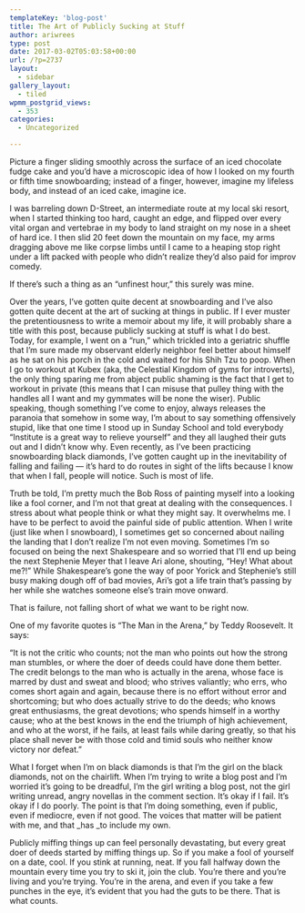 ```yaml
---
templateKey: 'blog-post'
title: The Art of Publicly Sucking at Stuff
author: ariwrees
type: post
date: 2017-03-02T05:03:58+00:00
url: /?p=2737
layout:
  - sidebar
gallery_layout:
  - tiled
wpmm_postgrid_views:
  - 353
categories:
  - Uncategorized

---
```

Picture a finger sliding smoothly across the surface of an iced chocolate fudge cake and you&#8217;d have a microscopic idea of how I looked on my fourth or fifth time snowboarding; instead of a finger, however, imagine my lifeless body, and instead of an iced cake, imagine ice.

I was barreling down D-Street, an intermediate route at my local ski resort, when I started thinking too hard, caught an edge, and flipped over every vital organ and vertebrae in my body to land straight on my nose in a sheet of hard ice. I then slid 20 feet down the mountain on my face, my arms dragging above me like corpse limbs until I came to a heaping stop right under a lift packed with people who didn&#8217;t realize they&#8217;d also paid for improv comedy.

If there&#8217;s such a thing as an &#8220;unfinest hour,&#8221; this surely was mine.

<!--more-->

Over the years, I&#8217;ve gotten quite decent at snowboarding and I&#8217;ve also gotten quite decent at the art of sucking at things in public. If I ever muster the pretentiousness to write a memoir about my life, it will probably share a title with this post, because publicly sucking at stuff is what I do best. Today, for example, I went on a &#8220;run,&#8221; which trickled into a geriatric shuffle that I&#8217;m sure made my observant elderly neighbor feel better about himself as he sat on his porch in the cold and waited for his Shih Tzu to poop. When I go to workout at Kubex (aka, the Celestial Kingdom of gyms for introverts), the only thing sparing me from abject public shaming is the fact that I get to workout in private (this means that I can misuse that pulley thing with the handles all I want and my gymmates will be none the wiser). Public speaking, though something I&#8217;ve come to enjoy, always releases the paranoia that somehow in some way, I&#8217;m about to say something offensively stupid, like that one time I stood up in Sunday School and told everybody &#8220;Institute is a great way to relieve yourself&#8221; and they all laughed their guts out and I didn&#8217;t know why. Even recently, as I&#8217;ve been practicing snowboarding black diamonds, I&#8217;ve gotten caught up in the inevitability of falling and failing &#8212; it&#8217;s hard to do routes in sight of the lifts because I know that when I fall, people will notice. Such is most of life.

Truth be told, I&#8217;m pretty much the Bob Ross of painting myself into a looking like a fool corner, and I&#8217;m not that great at dealing with the consequences. I stress about what people think or what they might say. It overwhelms me. I have to be perfect to avoid the painful side of public attention. When I write (just like when I snowboard), I sometimes get so concerned about nailing the landing that I don&#8217;t realize I&#8217;m not even moving. Sometimes I&#8217;m so focused on being the next Shakespeare and so worried that I&#8217;ll end up being the next Stephenie Meyer that I leave Ari alone, shouting, &#8220;Hey! What about me?!&#8221; While Shakespeare&#8217;s gone the way of poor Yorick and Stephenie&#8217;s still busy making dough off of bad movies, Ari&#8217;s got a life train that&#8217;s passing by her while she watches someone else&#8217;s train move onward.

That is failure, not falling short of what we want to be right now.

One of my favorite quotes is &#8220;The Man in the Arena,&#8221; by Teddy Roosevelt. It says:

&#8220;It is not the critic who counts; not the man who points out how the strong man stumbles, or where the doer of deeds could have done them better. The credit belongs to the man who is actually in the arena, whose face is marred by dust and sweat and blood; who strives valiantly; who errs, who comes short again and again, because there is no effort without error and shortcoming; but who does actually strive to do the deeds; who knows great enthusiasms, the great devotions; who spends himself in a worthy cause; who at the best knows in the end the triumph of high achievement, and who at the worst, if he fails, at least fails while daring greatly, so that his place shall never be with those cold and timid souls who neither know victory nor defeat.&#8221;

What I forget when I&#8217;m on black diamonds is that I&#8217;m the girl on the black diamonds, not on the chairlift. When I&#8217;m trying to write a blog post and I&#8217;m worried it&#8217;s going to be dreadful, I&#8217;m the girl writing a blog post, not the girl writing unread, angry novellas in the comment section. It&#8217;s okay if I fail. It&#8217;s okay if I do poorly. The point is that I&#8217;m doing something, even if public, even if mediocre, even if not good. The voices that matter will be patient with me, and that _has _to include my own.

Publicly miffing things up can feel personally devastating, but every great doer of deeds started by miffing things up. So if you make a fool of yourself on a date, cool. If you stink at running, neat. If you fall halfway down the mountain every time you try to ski it, join the club. You&#8217;re there and you&#8217;re living and you&#8217;re trying. You&#8217;re in the arena, and even if you take a few punches in the eye, it&#8217;s evident that you had the guts to be there. That is what counts.